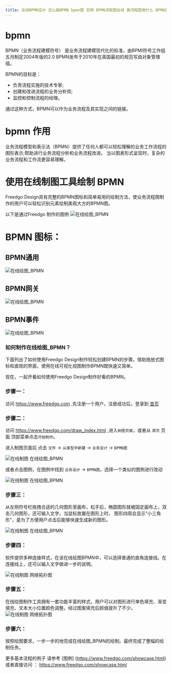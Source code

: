 ```yaml
---
title: 在线BPMN设计 怎么画BPMN bpmn图 实例 BPMN流程图在线 画流程图用什么 BPMN2图生成
---
```


# bpmn

BPMN（业务流程建模符号） 是业务流程建模现代化的标准，由BPMI符号工作组五月制定2004年版的2.0 BPMN发布于2010年在英国最初的规范写由对象管理组。


BPMN的目标是：

- 负责流程实施的技术专家;
- 创建和改进流程的业务分析师;
- 监控和控制流程的经理。

通过这种方式，BPMN可以作为业务流程及其实现之间的链接。 

# bpmn 作用

业务流程模型和表示法（BPMN）提供了任何人都可以轻松理解的业务工作流程的图形表示;帮助进行业务流程分析和业务流程改进。
当以图表形式呈现时，复杂的业务流程和工作流更容易理解。  

# 使用在线制图工具绘制 BPMN

Freedgo Design具有完整的BPMN图标和简单易用的绘制方法，使业务流程图制作的用户可以轻松识别元素绘制美观大方的BPMN图。

以下是通过Freedgo 制作的图例
![在线绘图_BPMN](https://www.freedgo.com/public/themes/freedgo/bpmn/bpmn4.png "在线绘图_BPMN") 



# BPMN 图标：

## BPMN通用

![在线绘图_BPMN](https://www.freedgo.com/public/themes/freedgo/bpmn/bpmn1.png "在线绘图_BPMN")


## BPMN网关


![在线绘图_BPMN](https://www.freedgo.com/public/themes/freedgo/bpmn/bpmn2.png "在线绘图_BPMN")



## BPMN事件

![在线绘图_BPMN](https://www.freedgo.com/public/themes/freedgo/bpmn/bpmn3.png "在线绘图_BPMN")

 

### 如何制作在线绘图_BPMN？

 
下面列出了如何使用Freedgo Design制作轻松创建BPMN的步骤。借助拖放式图标和直观的界面，使用在线可视化视图制作BPMN既快速又简单。 

现在，一起开看如何使用Freedgo Design制作好看的BPMN。

### 步骤一：

访问 https://www.freedgo.com ,先注册一个用户，注册成功后，登录到 [首页](https://www.freedgo.com)

### 步骤二：

访问 https://www.freedgo.com/draw_index.html ,进入`制图页面`，或者从 `首页` 页面 顶部菜单点击`开始制作`。

进入制图页面后 点击 `文件` -> `从类型中新建` -> `业务设计` -> `BPMN图`

![在线制图 在线绘图_BPMN](https://www.freedgo.com/public/themes/freedgo/bpmn/bpmn5.png "在线制图 在线绘图_BPMN")


或者点击图例，在图例中找到 `业务设计` -> `BPMN图`，选择一个类似的图例进行改动

![在线制图 在线绘图_BPMN](https://www.freedgo.com/public/themes/freedgo/bpmn/bpmn6.png "在线制图 在线绘图_BPMN")

### 步骤三：

从左侧符号栏拖拽合适的几何图形至画布，松手后，椭圆图形就被固定画布上，双击几何图形，还可输入文字。当鼠标放置在图形上时，
图形四周会显示“小三角形”，是为了方便用户点击后能够快速生成新的图形。

![在线制图 在线绘图_BPMN](https://www.freedgo.com/public/themes/freedgo/bpmn/bpmn9.png "在线制图 在线绘图_BPMN") 

### 步骤四：

软件提供多种连接样式，在该在线绘图BPMN中，可以选择普通的直角连接线。在连接线上，还可以输入文字做进一步的说明。 

![在线制图 网络拓扑图](https://www.freedgo.com/public/themes/freedgo/bpmn/bpmn8.png "在线制图 网络拓扑图")

### 步骤五：

在线绘图制作工具拥有一套功能丰富的样式，用户可以对图形进行单色填充、渐变填充、文本大小位置颜色调整。经过图案填充后颜值提升了不少。
![在线制图 网络拓扑图](https://www.freedgo.com/public/themes/freedgo/bpmn/bpmn7.png "在线制图 网络拓扑图")
 
### 步骤六：

按照绘图要求，一步一步的地完成在线绘图_BPMN的绘制。最终完成了整幅的绘制任务。 



更多基本流程的例子 请参考 [图例] (https://www.freedgo.com/showcase.html) 或者直接访问 ： https://www.freedgo.com/showcase.html